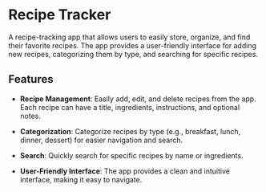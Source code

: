 # Recipe Tracker

A recipe-tracking app that allows users to easily store, organize, and find their favorite recipes. The app provides a user-friendly interface for adding new recipes, categorizing them by type, and searching for specific recipes.

## Features

- **Recipe Management**: Easily add, edit, and delete recipes from the app. Each recipe can have a title, ingredients, instructions, and optional notes.

- **Categorization**: Categorize recipes by type (e.g., breakfast, lunch, dinner, dessert) for easier navigation and search.

- **Search**: Quickly search for specific recipes by name or ingredients.

- **User-Friendly Interface**: The app provides a clean and intuitive interface, making it easy to navigate.
